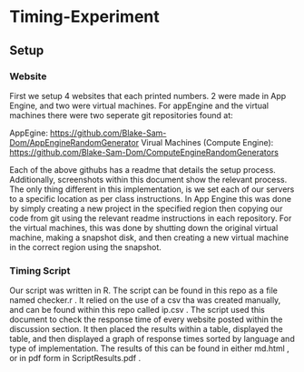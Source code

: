 # Timing-Experiment

## Setup

### Website

First we setup 4 websites that each printed numbers. 2 were made in App Engine, and two were virtual machines. For appEngine and the virtual machines there were two seperate git repositories found at:

AppEgine: https://github.com/Blake-Sam-Dom/AppEngineRandomGenerator
Virual Machines (Compute Engine): https://github.com/Blake-Sam-Dom/ComputeEngineRandomGenerators

Each of the above githubs has a readme that details the setup process. Additionally, screenshots within this document show the relevant process. The only thing different in this implementation, is we set each of our servers to a specific location as per class instructions. In  App Engine this was done by simply creating a new project in the specified region then copying our code from git using the relevant readme instructions in each repository. For the virtual machines, this was done by shutting down the original virtual machine, making a snapshot disk, and then creating a new virtual machine in the correct region using the snapshot.

### Timing Script

Our script was written in R. The script can be found in this repo as a file named checker.r .  It relied on the use of a csv tha was created manually, and can be found within this repo called ip.csv . The script used this document to check the response time of every website posted within the discussion section. It then placed the results within a table, displayed the table, and then displayed a graph of response times sorted by language and type of implementation. The results of this can be found in either md.html , or in pdf form in ScriptResults.pdf . 

